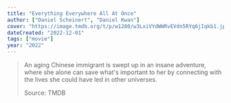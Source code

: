 ```yaml
---
title: "Everything Everywhere All At Once"
author: ["Daniel Scheinert", "Daniel Kwan"]
cover: "https://image.tmdb.org/t/p/w1280/w3LxiVYdWWRvEVdn5RYq6jIqkb1.jpg"
dateCreated: "2022-12-01"
tags: ["movie"]
year: "2022"
---
```


> An aging Chinese immigrant is swept up in an insane adventure, where she alone can save what's important to her by connecting with the lives she could have led in other universes.
>
> Source: TMDB
